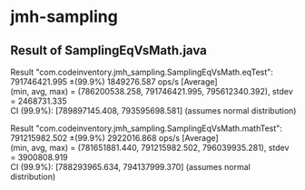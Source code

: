 # jmh-sampling


## Result of SamplingEqVsMath.java

Result "com.codeinventory.jmh_sampling.SamplingEqVsMath.eqTest": <br>
  791746421.995 ±(99.9%) 1849276.587 ops/s [Average] <br>
  (min, avg, max) = (786200538.258, 791746421.995, 795612340.392), stdev = 2468731.335 <br>
  CI (99.9%): [789897145.408, 793595698.581] (assumes normal distribution)


Result "com.codeinventory.jmh_sampling.SamplingEqVsMath.mathTest": <br>
  791215982.502 ±(99.9%) 2922016.868 ops/s [Average] <br>
  (min, avg, max) = (781651881.440, 791215982.502, 796039935.281), stdev = 3900808.919 <br>
  CI (99.9%): [788293965.634, 794137999.370] (assumes normal distribution) <br>


